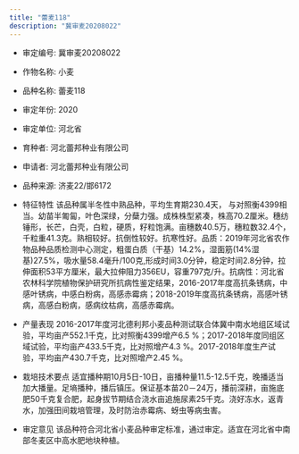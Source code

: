 ```yaml
---
title: "蕾麦118"
description: "冀审麦20208022"
---
```

* 审定编号:  冀审麦20208022

*  作物名称:  小麦

*  品种名称:  蕾麦118

*  审定年份:  2020

*  审定单位:  河北省

* 育种者:  河北蕾邦种业有限公司

*  申请者:  河北蕾邦种业有限公司

*  品种来源:  济麦22/邯6172

*  特征特性
该品种属半冬性中熟品种，平均生育期230.4天， 与对照衡4399相当。幼苗半匍匐，叶色深绿，分蘖力强。成株株型紧凑，株高70.2厘米。穗纺锤形，长芒，白壳，白粒，硬质，籽粒饱满。亩穗数40.5万，穗粒数32.4个，千粒重41.3克。熟相较好。抗倒性较好。抗寒性好。品质：2019年河北省农作物品种品质检测中心测定，粗蛋白质（干基）14.2%，湿面筋(14%湿基)27.5%，吸水量58.4毫升/100克,形成时间3.0分钟，稳定时间2.8分钟，拉伸面积53平方厘米，最大拉伸阻力356EU，容重797克/升。抗病性：河北省农林科学院植物保护研究所抗病性鉴定结果，2016-2017年度高抗条锈病，中感叶锈病，中感白粉病，高感赤霉病；2018-2019年度高抗条锈病，高感叶锈病，高感白粉病，感病纹枯病，高感赤霉病。

*  产量表现
2016-2017年度河北德利邦小麦品种测试联合体冀中南水地组区域试验，平均亩产552.1千克，比对照衡4399增产6.5 %；2017-2018年度同组区域试验，平均亩产433.5千克，比对照增产4.3 %。2017-2018年度生产试验，平均亩产430.7千克，比对照增产2.45 %。

*  栽培技术要点
适宜播种期10月5日-10日，亩播种量11.5-12.5千克，晚播适当加大播量。足墒播种，播后镇压。保证基本苗20－24万，播前深耕，亩施底肥50千克复合肥，起身拔节期结合浇水亩追施尿素25千克。浇好冻水，返青水，加强田间栽培管理，及时防治赤霉病、蚜虫等病虫害。

*  审定意见
该品种符合河北省小麦品种审定标准，通过审定。适宜在河北省中南部冬麦区中高水肥地块种植。
